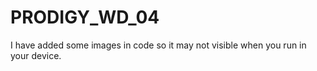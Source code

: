 # PRODIGY_WD_04
I have added some images in code so it may not visible when you run in your device.
